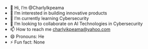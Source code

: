 - 👋 Hi, I’m @CharlyIkpeama
- 👀 I’m interested in building innovative products 
- 🌱 I’m currently learning Cybersecurity 
- 💞️ I’m looking to collaborate on AI Technologies in Cybersecurity 
- 📫 How to reach me charlyikpeama@yahoo.com 
- 😄 Pronouns: He
- ⚡ Fun fact: None

<!---
CharlyIkpeama/CharlyIkpeama is a ✨ special ✨ repository because its `README.md` (this file) appears on your GitHub profile.
You can click the Preview link to take a look at your changes.
--->
